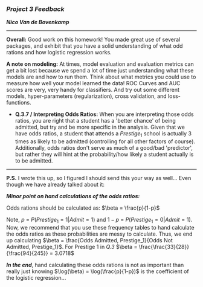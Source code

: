 ### ***Project 3 Feedback***

***Nico Van de Bovenkamp***
***

**Overall:** Good work on this homework! You made great use of several packages, and exhibit that you have a solid understanding of what odd rations and how logistic regression works.

**A note on modeling:**
At times, model evaluation and evaluation metrics can get a bit lost because we spend a lot of time just understanding what these models are and how to run them. Think about what metrics you could use to measure how well your model learned the data! ROC Curves and AUC scores are very, very handy for classifiers. And try out some different models, hyper-parameters (regularization), cross validation, and loss-functions.

* **Q.3.7 / Interpreting Odds Ratios:** When you are interpreting those odds ratios, you are right that a student has a 'better chance' of being admitted, but try and be more specific in the analysis. Given that we have odds ratios, a student that attends a $Prestige_1$ school is actually 3 times as likely to be admitted (controlling for all other factors of course). Additionally, odds ratios don't serve as much of a good/bad 'predictor', but rather they will hint at the probability/how likely a student actually is to be admitted.


***

**P.S.** I wrote this up, so I figured I should send this your way as well... Even though we have already talked about it:

***Minor point on hand calculations of the odds ratios:***

Odds rations should be calculated as: $\beta = \frac{p}{1-p}$


Note, $p$ = $P(Prestige_1 = 1| Admit = 1)$ and $1-p$ = $P(Prestige_1 = 0| Admit = 1)$. Now, we recommend that you use these frequency tables to hand calculate the odds ratios as these probabilities are messy to calculate. Thus, we end up calculating $\beta = \frac{Odds Admitted, Prestige_1}{Odds Not Admitted, Prestige_1}$. For Prestige 1 in *Q.3* $\beta = \frac{\frac{33}{28}}{\frac{94}{245}} = 3.0718$

***In the end***, hand calculating these odds rations is not as important than really just knowing $\log(\beta) = \log(\frac{p}{1-p})$ is the coefficient of the logistic regression...
